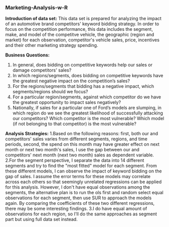### Marketing-Analysis-w-R
**Introduction of data set:**
  This data set is prepared for analyzing the impact of an automotive brand competitors' keyword bidding strategy. In order to focus on the competition performance, this data includes the segment, make, and model of the competitve vehicle, the geographic (region and market) for each observation, competitor's vehicle sales, price, incentives and their other marketing strategy spending.
  
**Business Questions:**
1. In general, does bidding on competitive keywords help our sales or damage competitors' sales?
2. In which regions/segments, does bidding on competitive keywords have the greatest negative impact on the competition’s sales?
3. For the regions/segments that bidding has a negative impact, which segments/regions should we focus?
4. For a particular region/segments, against which competitor do we have the greatest opportunity to impact sales negatively? 
3. Nationally, if sales for a particular one of Ford’s models are slumping, in which region do we see the greatest likelihood of successfully attacking our competitors?  Which competitor is the most vulnerable?  Which model (if not belonging to that competitor) is the most vulnerable? 

**Analysis Strategies:**
1.Based on the following reasons: first, both our and competitors' sales varies from different segments, regions, and time periods, second, the spend on this month may have greater effect on next month or next two month's sales, I use the gap between our and competitors' next month (next two month) sales as dependent variable.
2.For the segment perspective, I separate the data into 14 different segments and try to find the "most fitted" model for each segment. From these different models, I can observe the impact of keyword bidding on the gap of sales. I assume the error terms for these models may correlate across each others so that seemingly unrelated regressions can be applied for this analysis. However, I don't have equal observations among the segments, the alternative plan is to run the ols first and random select equal observations for each segment, then use SUR to approach the models again. By comparing the coefficients of these two different regressions, there may be some interesting findings.
3.I do have equal amount of observations for each region, so I'll do the same approaches as segment part but using full data set instead.
